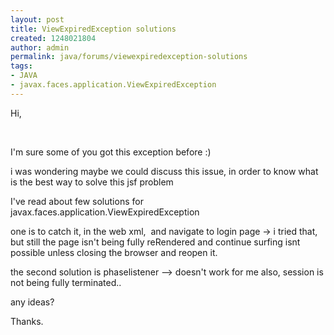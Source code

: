 ```yaml
---
layout: post
title: ViewExpiredException solutions
created: 1248021804
author: admin
permalink: java/forums/viewexpiredexception-solutions
tags:
- JAVA
- javax.faces.application.ViewExpiredException
---
```

<p>Hi,</p>
<p>&nbsp;</p>
<p>I&#39;m sure some of you got this exception before :)</p>
<p>i was wondering maybe we could discuss this issue, in order to know what is the best way to solve this jsf problem</p>
<p>I&#39;ve read about few solutions for javax.faces.application.ViewExpiredException</p>
<p>one is to catch it, in the web xml,&nbsp; and navigate to login page -&gt; i tried that, but still the page isn&#39;t being fully reRendered and continue surfing isnt possible unless closing the browser and reopen it.</p>
<p>the second solution is phaselistener --&gt; doesn&#39;t work for me also, session is not being fully terminated..</p>
<p>any ideas?</p>
<p>Thanks.</p>
<p>&nbsp;</p>
<p>&nbsp;</p>
